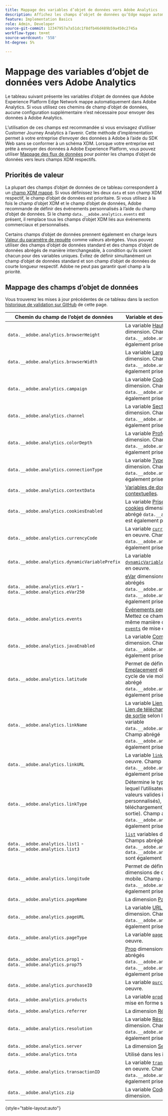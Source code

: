```yaml
---
title: Mappage des variables d’objet de données vers Adobe Analytics
description: Affichez les champs d’objet de données qu’Edge mappe automatiquement aux variables Analytics.
feature: Implementation Basics
role: Admin, Developer
source-git-commit: 12347957a7a51dc1f8dfb46d489b59a450c2745a
workflow-type: tm+mt
source-wordcount: '558'
ht-degree: 5%

---
```


# Mappage des variables d’objet de données vers Adobe Analytics

Le tableau suivant présente les variables d’objet de données que Adobe Experience Platform Edge Network mappe automatiquement dans Adobe Analytics. Si vous utilisez ces chemins de champ d’objet de données, aucune configuration supplémentaire n’est nécessaire pour envoyer des données à Adobe Analytics.

L’utilisation de ces champs est recommandée si vous envisagez d’utiliser Customer Journey Analytics à l’avenir. Cette méthode d’implémentation permet à votre entreprise d’envoyer des données à Adobe à l’aide du SDK Web sans se conformer à un schéma XDM. Lorsque votre entreprise est prête à envoyer des données à Adobe Experience Platform, vous pouvez utiliser [Mappage des flux de données](https://experienceleague.adobe.com/docs/experience-platform/datastreams/data-prep.html#mapping) pour pointer les champs d’objet de données vers leurs champs XDM respectifs.

## Priorités de valeur

La plupart des champs d’objet de données de ce tableau correspondent à un [champ XDM mappé](xdm-var-mapping.md). Si vous définissez les deux `data` et son champ XDM respectif, le champ d’objet de données est prioritaire. Si vous utilisez à la fois le champ d’objet XDM et le champ d’objet de données, Adobe recommande de définir des événements personnalisés à l’aide du champ d’objet de données. Si le champ `data.__adobe.analytics.events` est présent, il remplace tous les champs d’objet XDM liés aux événements commerciaux et personnalisés.

Certains champs d’objet de données prennent également en charge leurs [Valeur du paramètre de requête](../validate/query-parameters.md) comme valeurs abrégées. Vous pouvez utiliser des champs d’objet de données standard et des champs d’objet de données abrégés de manière interchangeable, à condition qu’ils soient chacun pour des variables uniques. Évitez de définir simultanément un champ d’objet de données standard et son champ d’objet de données de courte longueur respectif. Adobe ne peut pas garantir quel champ a la priorité.

## Mappage des champs d’objet de données

Vous trouverez les mises à jour précédentes de ce tableau dans la section [historique de validation sur GitHub](https://github.com/AdobeDocs/analytics.en/commits/main/help/implement/aep-edge/data-var-mapping.md) de cette page.

| Chemin du champ de l’objet de données | Variable et description Analytics |
| --- | --- |
| `data.__adobe.analytics.browserHeight` | La variable [Hauteur du navigateur](../../components/dimensions/browser-height.md) dimension. Champ abrégé `data.__adobe.analytics.bh` est également prise en charge. |
| `data.__adobe.analytics.browserWidth` | La variable [Largeur du navigateur](../../components/dimensions/browser-width.md) dimension. Champ abrégé `data.__adobe.analytics.bw` est également prise en charge. |
| `data.__adobe.analytics.campaign` | La variable [Code de suivi](../../components/dimensions/tracking-code.md) dimension. Champ abrégé `data.__adobe.analytics.v0` est également prise en charge. |
| `data.__adobe.analytics.channel` | La variable [Section du site](../../components/dimensions/site-section.md) dimension. Champ abrégé `data.__adobe.analytics.ch` est également prise en charge. |
| `data.__adobe.analytics.colorDepth` | La variable [Profondeur de couleur](../../components/dimensions/color-depth.md) dimension. Champ abrégé `data.__adobe.analytics.c` est également prise en charge. |
| `data.__adobe.analytics.connectionType` | La variable [Type de connexion](../../components/dimensions/connection-type.md) dimension. Champ abrégé `data.__adobe.analytics.ct` est également prise en charge. |
| `data.__adobe.analytics.contextData` | [Variables de données contextuelles](/help/implement/vars/page-vars/contextdata.md). |
| `data.__adobe.analytics.cookiesEnabled` | La variable [Prise en charge des cookies](../../components/dimensions/cookie-support.md) dimension. Champ abrégé `data.__adobe.analytics.k` est également prise en charge. |
| `data.__adobe.analytics.currencyCode` | La variable [`currencyCode`](../vars/config-vars/currencycode.md) de mise en oeuvre. Champ abrégé `data.__adobe.analytics.cc` est également prise en charge. |
| `data.__adobe.analytics.dynamicVariablePrefix` | La variable [`dynamicVariablePrefix`](../vars/config-vars/dynamicvariableprefix.md) de mise en oeuvre. |
| `data.__adobe.analytics.eVar1` - `data.__adobe.analytics.eVar250` | [eVar](../../components/dimensions/evar.md) dimensions. Champs abrégés `data.__adobe.analytics.v1` - `data.__adobe.analytics.v250` sont également prises en charge. |
| `data.__adobe.analytics.events` | [Événements personnalisés](../../components/metrics/custom-events.md). Mettez ce champ en forme de la même manière que le champ [`events`](../vars/page-vars/events/events-overview.md) de mise en oeuvre. |
| `data.__adobe.analytics.javaEnabled` | La variable [Compatible Java](../../components/dimensions/java-enabled.md) dimension. Champ abrégé `data.__adobe.analytics.v` est également prise en charge. |
| `data.__adobe.analytics.latitude` | Permet de définir la variable [Emplacement](../../components/dimensions/lifecycle-dimensions.md) dimensions de cycle de vie mobile. Champ abrégé `data.__adobe.analytics.lat` est également prise en charge. |
| `data.__adobe.analytics.linkName` | La variable [Lien personnalisé](../../components/dimensions/custom-link.md), [Lien de téléchargement](../../components/dimensions/download-link.md), ou [Lien de sortie](../../components/dimensions/exit-link.md) selon la valeur de la variable `data.__adobe.analytics.linkType`. Champ abrégé `data.__adobe.analytics.pev2` est également prise en charge. |
| `data.__adobe.analytics.linkURL` | La variable [`linkURL`](../vars/config-vars/linkurl.md) de mise en oeuvre. Champ abrégé `data.__adobe.analytics.pev1` est également prise en charge. |
| `data.__adobe.analytics.linkType` | Détermine le type de lien sur lequel l’utilisateur a cliqué. Les valeurs valides incluent : `o` (Liens personnalisés), `d` (Liens de téléchargement) et `e` (Liens de sortie). Champ abrégé `data.__adobe.analytics.pe` est également prise en charge. |
| `data.__adobe.analytics.list1` - `data.__adobe.analytics.list3` | [`list`](/help/implement/vars/page-vars/list.md) variables d’implémentation. Champs abrégés `data.__adobe.analytics.l1` - `data.__adobe.analytics.list3` sont également prises en charge. |
| `data.__adobe.analytics.longitude` | Permet de définir [Emplacement](../../components/dimensions/lifecycle-dimensions.md) dimensions de cycle de vie mobile. Champ abrégé `data.__adobe.analytics.lon` est également prise en charge. |
| `data.__adobe.analytics.pageName` | La dimension [Page](/help/components/dimensions/page.md). |
| `data.__adobe.analytics.pageURL` | La variable [URL de la page](/help/components/dimensions/page-url.md) dimension. Champ abrégé `data.__adobe.analytics.g` est également prise en charge. |
| `data.__adobe.analytics.pageType` | La variable [`pageType`](../vars/page-vars/pagetype.md) de mise en oeuvre. |
| `data.__adobe.analytics.prop1` - `data.__adobe.analytics.prop75` | [Prop](../../components/dimensions/prop.md) dimensions. Champs abrégés `data.__adobe.analytics.c1` - `data.__adobe.analytics.c75` sont également prises en charge. |
| `data.__adobe.analytics.purchaseID` | La variable [`purchaseID`](../vars/page-vars/purchaseid.md) de mise en oeuvre. |
| `data.__adobe.analytics.products` | La variable [`products`](../vars/page-vars/products.md) , selon une mise en forme similaire. |
| `data.__adobe.analytics.referrer` | La dimension [Référent](/help/components/dimensions/referrer.md). |
| `data.__adobe.analytics.resolution` | La variable [Résolution de l’écran](../../components/dimensions/monitor-resolution.md) dimension. Champ abrégé `data.__adobe.analytics.s` est également prise en charge. |
| `data.__adobe.analytics.server` | La dimension [Serveur](/help/components/dimensions/server.md). |
| `data.__adobe.analytics.tnta` | Utilisé dans les intégrations A4T. |
| `data.__adobe.analytics.transactionID` | La variable [`transactionID`](../vars/page-vars/transactionid.md) de mise en oeuvre. Champ abrégé `data.__adobe.analytics.xact` est également prise en charge. |
| `data.__adobe.analytics.zip` | La variable [Code postal](../../components/dimensions/zip-code.md) dimension. |

{style="table-layout:auto"}
